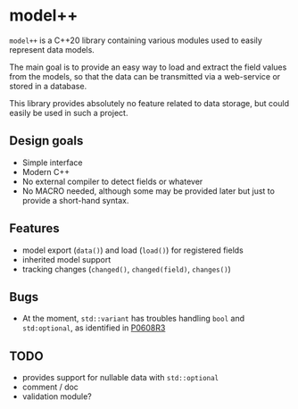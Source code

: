 # model++

`model++` is a C++20 library containing various modules used to easily represent data models.

The main goal is to provide an easy way to load and extract the field values
from the models, so that the data can be transmitted via a web-service or
stored in a database.

This library provides absolutely no feature related to data storage, but could
easily be used in such a project.

## Design goals

- Simple interface
- Modern C++
- No external compiler to detect fields or whatever
- No MACRO needed, although some may be provided later but just to provide a
  short-hand syntax.

## Features

- model export (`data()`) and load (`load()`) for registered fields
- inherited model support
- tracking changes (`changed()`, `changed(field)`, `changes()`)

## Bugs

- At the moment, `std::variant` has troubles handling `bool` and `std:optional`,
  as identified in [P0608R3](www.open-std.org/jtc1/sc22/wg21/docs/papers/2018/p0608r3.html)

## TODO

- provides support for nullable data with `std::optional`
- comment / doc
- validation module?
